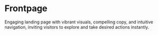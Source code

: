 # Frontpage
Engaging landing page with vibrant visuals, compelling copy, and intuitive navigation, inviting visitors to explore and take desired actions instantly.
